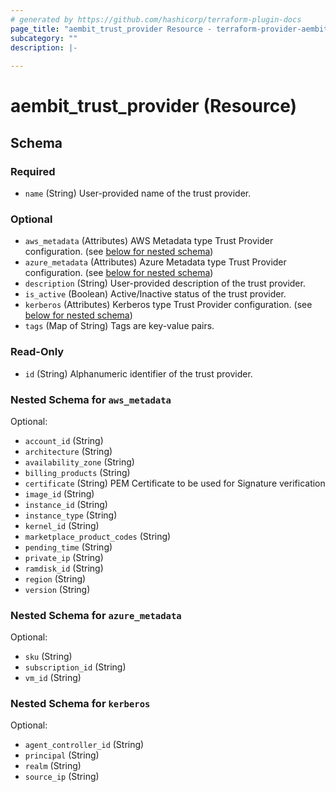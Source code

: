 ```yaml
---
# generated by https://github.com/hashicorp/terraform-plugin-docs
page_title: "aembit_trust_provider Resource - terraform-provider-aembit"
subcategory: ""
description: |-
  
---
```


# aembit_trust_provider (Resource)





<!-- schema generated by tfplugindocs -->
## Schema

### Required

- `name` (String) User-provided name of the trust provider.

### Optional

- `aws_metadata` (Attributes) AWS Metadata type Trust Provider configuration. (see [below for nested schema](#nestedatt--aws_metadata))
- `azure_metadata` (Attributes) Azure Metadata type Trust Provider configuration. (see [below for nested schema](#nestedatt--azure_metadata))
- `description` (String) User-provided description of the trust provider.
- `is_active` (Boolean) Active/Inactive status of the trust provider.
- `kerberos` (Attributes) Kerberos type Trust Provider configuration. (see [below for nested schema](#nestedatt--kerberos))
- `tags` (Map of String) Tags are key-value pairs.

### Read-Only

- `id` (String) Alphanumeric identifier of the trust provider.

<a id="nestedatt--aws_metadata"></a>
### Nested Schema for `aws_metadata`

Optional:

- `account_id` (String)
- `architecture` (String)
- `availability_zone` (String)
- `billing_products` (String)
- `certificate` (String) PEM Certificate to be used for Signature verification
- `image_id` (String)
- `instance_id` (String)
- `instance_type` (String)
- `kernel_id` (String)
- `marketplace_product_codes` (String)
- `pending_time` (String)
- `private_ip` (String)
- `ramdisk_id` (String)
- `region` (String)
- `version` (String)


<a id="nestedatt--azure_metadata"></a>
### Nested Schema for `azure_metadata`

Optional:

- `sku` (String)
- `subscription_id` (String)
- `vm_id` (String)


<a id="nestedatt--kerberos"></a>
### Nested Schema for `kerberos`

Optional:

- `agent_controller_id` (String)
- `principal` (String)
- `realm` (String)
- `source_ip` (String)
